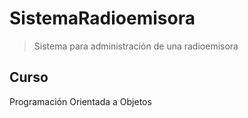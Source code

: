 # SistemaRadioemisora

> Sistema para administración de una radioemisora

## Curso

Programación Orientada a Objetos
